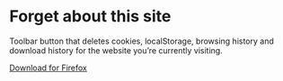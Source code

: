 # Forget about this site

Toolbar button that deletes cookies, localStorage, browsing history and download history for the website you’re currently visiting.

[Download for Firefox](https://addons.mozilla.org/addon/forget-about-this-site/)
